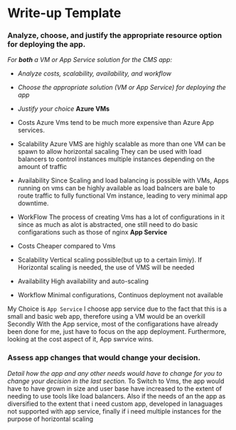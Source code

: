 # Write-up Template

### Analyze, choose, and justify the appropriate resource option for deploying the app.

*For **both** a VM or App Service solution for the CMS app:*
- *Analyze costs, scalability, availability, and workflow*
- *Choose the appropriate solution (VM or App Service) for deploying the app*
- *Justify your choice*
**Azure VMs**
- Costs
Azure Vms tend to be much more expensive than Azure App services.
- Scalability
Azure VMS are highly scalable as more than one VM can be spawn to allow horizontal sacaling
They can be used with load balancers to control instances multiple instances depending on the amount of traffic
- Availability
Since Scaling and load balancing is possible with VMs, Apps running on vms can be highly available as load balncers are bale to
route traffic to fully functional Vm instance, leading to very minimal app downtime.

- WorkFlow
The process of creating Vms has a lot of configurations in it since as much as alot is abstracted, one still need to do basic configarations such as those of nginx
**App Service**
- Costs
Cheaper compared to Vms
- Scalability
Vertical scaling possible(but up to a certain limiy). If Horizontal scaling is needed, the use of VMS will be needed
- Availability
High availability and auto-scaling

- Workflow
 Minimal configurations, Continuos  deployment not available

 My Choice is ```App Service```
 I choose app service due to the fact that this is a small and basic web app, therefore using a VM would be an overkill
 Secondly With the App service, most of the configarations have already been done for me, just have to focus on the app deployment.
 Furthermore, looking at the cost aspect of it, App swrvice wins.



### Assess app changes that would change your decision.

*Detail how the app and any other needs would have to change for you to change your decision in the last section.* 
To Switch to Vms, the app would have to have grown in size and user base have increased to the extent of needing to use tools like load balancers.
Also if the needs of an the app as diversified to the extent that i need custom app, developed in lanaguages not supported with app service, finally if i need multiple instances for the purpose of horizontal scaling